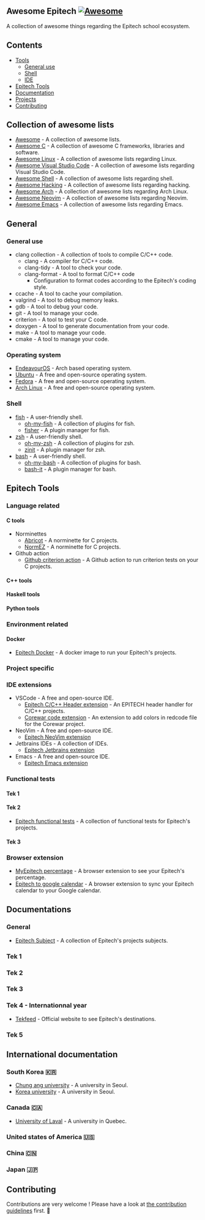 ## **Awesome Epitech** [![Awesome](https://cdn.rawgit.com/sindresorhus/awesome/d7305f38d29fed78fa85652e3a63e154dd8e8829/media/badge.svg)](https://github.com/sindresorhus/awesome)

A collection of awesome things regarding the Epitech school ecosystem.

## Contents

- [Tools](#General-tools)
    - [General use](#general-use)
    - [Shell](#shell)
    - [IDE](#ide)
- [Epitech Tools]()
- [Documentation](#documentation)
- [Projects](#projects)
- [Contributing](#contributing)

## Collection of awesome lists

- [Awesome](https://github.com/sindresorhus/awesome) - A collection of awesome lists.
- [Awesome C](https://github.com/oz123/awesome-c) - A collection of awesome C frameworks, libraries and software.
- [Awesome Linux](https://github.com/inputsh/awesome-linux#readme) - A collection of awesome lists regarding Linux.
- [Awesome Visual Studio Code](https://github.com/viatsko/awesome-vscode#readme) - A collection of awesome lists regarding Visual Studio Code.
- [Awesome Shell](https://github.com/alebcay/awesome-shell#readme) - A collection of awesome lists regarding shell.
- [Awesome Hacking](https://github.com/Hack-with-Github/Awesome-Hacking) - A collection of awesome lists regarding hacking.
- [Awesome Arch](https://github.com/PandaFoss/Awesome-Arch#readme) - A collection of awesome lists regarding Arch Linux.
- [Awesome Neovim](https://github.com/rockerBOO/awesome-neovim#readme) - A collection of awesome lists regarding Neovim.
- [Awesome Emacs](https://github.com/emacs-tw/awesome-emacs#readme) - A collection of awesome lists regarding Emacs.

## General 

### General use

- clang collection - A collection of tools to compile C/C++ code.
    - clang - A compiler for C/C++ code.
    - clang-tidy - A tool to check your code.
    - clang-format - A tool to format C/C++ code
        - Configuration to format codes according to the Epitech's coding style.
- ccache - A tool to cache your compilation.
- valgrind - A tool to debug memory leaks.
- gdb - A tool to debug your code.
- git - A tool to manage your code.
- criterion - A tool to test your C code.
- doxygen - A tool to generate documentation from your code.
- make - A tool to manage your code.
- cmake - A tool to manage your code.


### Operating system

- [EndeavourOS](https://endeavouros.com/) - Arch based operating system.
- [Ubuntu](https://ubuntu.com/) - A free and open-source operating system.
- [Fedora](https://getfedora.org/) - A free and open-source operating system.
- [Arch Linux](https://archlinux.org/) - A free and open-source operating system.

### Shell

- [fish](https://fishshell.com/) - A user-friendly shell.
    - [oh-my-fish]() - A collection of plugins for fish.
    - [fisher]() - A plugin manager for fish.
- [zsh]() - A user-friendly shell.
    - [oh-my-zsh]() - A collection of plugins for zsh.
    - [zinit]() - A plugin manager for zsh.
- [bash]() - A user-friendly shell.
    - [oh-my-bash]() - A collection of plugins for bash.
    - [bash-it]() - A plugin manager for bash.


## Epitech Tools
### Language related

#### C tools
- Norminettes
    - [Abricot](https://github.com/Just1truc/Abricot-Norminette) - A norminette for C projects.
     - [NormEZ](https://github.com/ronanboiteau/NormEZ) - A norminette for C projects.
- Github action
    - [Github criterion action](https://github.com/MaximePremont/EpitechCriterionActions) - A Github action to run criterion tests on your C projects.

#### C++ tools

#### Haskell tools

#### Python tools


### Environment related

#### Docker

- [Epitech Docker](https://hub.docker.com/r/epitechcontent/epitest-docker) - A docker image to run your Epitech's projects.



### Project specific

### IDE extensions

- VSCode - A free and open-source IDE.
    - [Epitech C/C++ Header extension](https://marketplace.visualstudio.com/items?itemName=nicolaspolomack.epitech-c-cpp-headers) - An EPITECH header handler for C/C++ projects.
    - [Corewar code extension](https://marketplace.visualstudio.com/items?itemName=davphla.corewar-code) - An extension to add colors in redcode file for the Corewar project.
- NeoVim - A free and open-source IDE.
    - [Epitech NeoVim extension]()
- Jetbrains IDEs - A collection of IDEs.
    - [Epitech Jetbrains extension]()
- Emacs - A free and open-source IDE.
    - [Epitech Emacs extension]()
    

### Functional tests
#### Tek 1 
#### Tek 2

- [Epitech functional tests](https://github.com/izimio/myMouli-Epitech-TESTERS ) - A collection of functional tests for Epitech's projects.
#### Tek 3

### Browser extension

- [MyEpitech percentage](https://github.com/alwyn974/MyEpitechExt) - A browser extension to see your Epitech's percentage.
- [Epitech to google calendar](https://github.com/Thezap/Linker_EPITECH_To_GOOGLE_Calendar) - A browser extension to sync your Epitech calendar to your Google calendar.


## Documentations

### General

- [Epitech Subject](https://github.com/Studio-17/Epitech-Subjects) - A collection of Epitech's projects subjects.

### Tek 1

### Tek 2

### Tek 3 

### Tek 4 - Internationnal year

- [Tekfeed](https://tekfeed.epitech.eu/) - Official website to see Epitech's destinations.


### Tek 5

## International documentation

### South Korea :kr:

- [Chung ang university](https://neweng.cau.ac.kr/index.do) - A university in Seoul.
- [Korea university](https://www.korea.edu/) - A university in Seoul.

### Canada :canada:

- [University of Laval](https://www.ulaval.ca/) - A university in Quebec.


### United states of America :us:

### China :cn:

### Japan :jp:


## Contributing

Contributions are very welcome ! Please have a look at [the contribution guidelines](CONTRIBUTING.md) first. :tada: 





